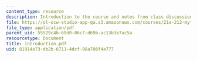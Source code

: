 ```yaml
---
content_type: resource
description: Introduction to the course and notes from class discussion.
file: https://ol-ocw-studio-app-qa.s3.amazonaws.com/courses/21a-212-myth-ritual-and-symbolism-spring-2004/81914a73db2b67114dcf98a706f4a777_introduction.pdf
file_type: application/pdf
parent_uid: 55529c4b-69d0-06c7-d69b-ac13b3e7ac5a
resourcetype: Document
title: introduction.pdf
uid: 81914a73-db2b-6711-4dcf-98a706f4a777
---
```

